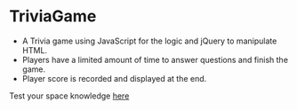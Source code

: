 # TriviaGame

* A Trivia game using JavaScript for the logic and jQuery to manipulate HTML.
* Players have a limited amount of time to answer questions and finish the game.
* Player score is recorded and displayed at the end.

Test your space knowledge [here](https://704kia.github.io/TriviaGame/)
